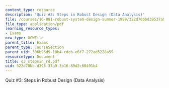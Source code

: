 ```yaml
---
content_type: resource
description: 'Quiz #3: Steps in Robust Design (Data Analysis)'
file: /courses/16-881-robust-system-design-summer-1998/322d70bbd39537a93b1689d2c60491b4_q3_stepsin_rd.pdf
file_type: application/pdf
learning_resource_types:
- Exams
ocw_type: OCWFile
parent_title: Exams
parent_type: CourseSection
parent_uid: 306b96d9-18b4-cdcb-e6f7-272ad5228a59
resourcetype: Document
title: q3_stepsin_rd.pdf
uid: 322d70bb-d395-37a9-3b16-89d2c60491b4
---
```

Quiz #3: Steps in Robust Design (Data Analysis)

